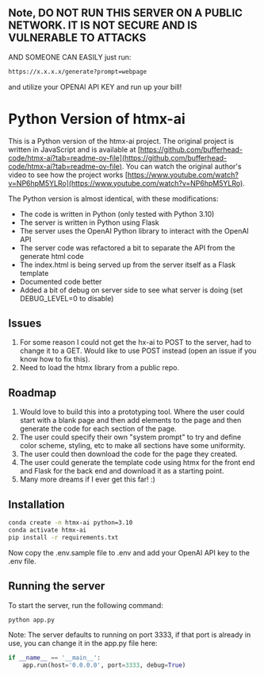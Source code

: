 ## Note, DO NOT RUN THIS SERVER ON A PUBLIC NETWORK. IT IS NOT SECURE AND IS VULNERABLE TO ATTACKS
AND SOMEONE CAN EASILY just run:
```bash
https://x.x.x.x/generate?prompt=webpage
```

and utilize your OPENAI API KEY and run up your bill!



# Python Version of htmx-ai

This is a Python version of the htmx-ai project. The original project is written in JavaScript and is available at [https://github.com/bufferhead-code/htmx-ai?tab=readme-ov-file](https://github.com/bufferhead-code/htmx-ai?tab=readme-ov-file). You can watch the original author's video to see how the project works [https://www.youtube.com/watch?v=NP6hpM5YLRo](https://www.youtube.com/watch?v=NP6hpM5YLRo).

The Python version is almost identical, with these modifications:
- The code is written in Python (only tested with Python 3.10)
- The server is written in Python using Flask
- The server uses the OpenAI Python library to interact with the OpenAI API
- The server code was refactored a bit to separate the API from the generate html code
- The index.html is being served up from the server itself as a Flask template
- Documented code better
- Added a bit of debug on server side to see what server is doing (set DEBUG_LEVEL=0 to disable)

## Issues

1. For some reason I could not get the hx-ai to POST to the server, had to change it to a GET. Would like to use POST instead (open an issue if you know how to fix this).
2. Need to load the htmx library from a public repo.

## Roadmap

1. Would love to build this into a prototyping tool. Where the user could start with a blank page and then add elements to the page and then generate the code for each section of the page.
2. The user could specify their own "system prompt" to try and define color scheme, styling, etc to make all sections have some uniformity.
3. The user could then download the code for the page they created.
4. The user could generate the template code using htmx for the front end and Flask for the back end and download it as a starting point.
5. Many more dreams if I ever get this far! :)

## Installation

```bash
conda create -n htmx-ai python=3.10
conda activate htmx-ai
pip install -r requirements.txt
```

Now copy the .env.sample file to .env and add your OpenAI API key to the .env file.


## Running the server


To start the server, run the following command:

```bash
python app.py
```


Note: The server defaults to running on port 3333, if that port is already in use, you can change it in the app.py file here:

```python
if __name__ == '__main__':
    app.run(host='0.0.0.0', port=3333, debug=True)
```
